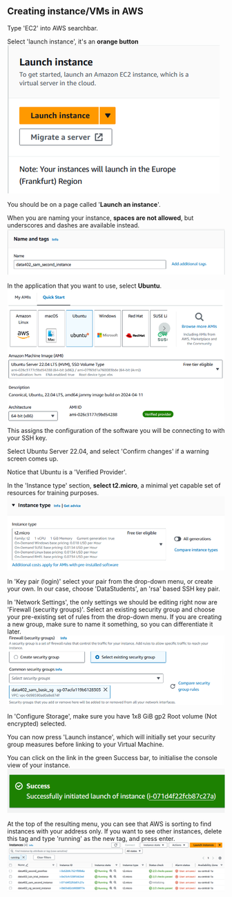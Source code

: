 ## Creating instance/VMs in AWS

Type 'EC2' into AWS searchbar.

Select 'launch instance', it's an **orange button** <br>![launch_instance](images/launch_instance_button.png)

You should be on a page called '**Launch an instance**'.

When you are naming your instance, **spaces are not allowed**, but underscores and dashes are available instead.<br> ![instance_name](images/instance_name.png)

In the application that you want to use, select **Ubuntu**.<br> ![software_configuration](images/software_configuration.png)<br> This assigns the configuration of the software you will be connecting to with your SSH key.

Select Ubuntu Server 22.04, and select 'Confirm changes' if a warning screen comes up. 

Notice that Ubuntu is a 'Verified Provider'.

In the 'Instance type' section, **select t2.micro**, a minimal yet capable set of resources for training purposes.<br> ![instance_type](images/instance_type.png)

In 'Key pair (login)' select your pair from the drop-down menu, or create your own. In our case, choose 'DataStudents', an 'rsa' based SSH key pair.

In 'Network Settings', the only settings we should be editing right now are 'Firewall (security groups)'. Select an existing security group and choose your pre-existing set of rules from the drop-down menu. If you are creating a new group, make sure to name it something, so you can differentiate it later.<br> ![security_group](images/security_group.png)

In 'Configure Storage', make sure you have 1x8 GiB gp2 Root volume (Not encrypted) selected.

You can now press 'Launch instance', which will initially set your security group measures before linking to your Virtual Machine.

You can click on the link in the green Success bar, to initialise the console view of your instance. <br>![success](images/success.png)

At the top of the resulting menu, you can see that AWS is sorting to find instances with your address only. If you want to see other instances, delete this tag and type 'running' as the new tag, and press enter. <br>![running_instances](images/running_instances.png)